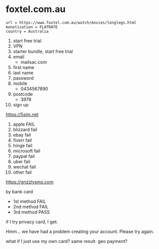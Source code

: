 # foxtel.com.au

~~~
url = https://www.foxtel.com.au/watch/movies/longlegs.html
monetization = FLATRATE
country = Australia
~~~

1. start free trial
2. VPN
3. starter bundle, start free trial
4. email
   - mailsac.com
5. first name
6. last name
7. password
8. mobile
   - 0434567890
9. postcode
   - 3978
10. sign up

https://5sim.net

1. apple FAIL
2. blizzard fail
3. ebay fail
4. fiverr fail
5. hinge fail
6. microsoft fail
7. paypal fail
8. uber fail
9. wechat fail
10. other fail

https://grizzlysms.com

by bank card

- 1st method FAIL
- 2nd method FAIL
- 3rd method PASS

if I try privacy card, I get:

Hmm... we have had a problem creating your account. Please try again.

what if I just use my own card? same result. geo payment?
